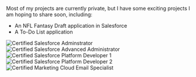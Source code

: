 Most of my projects are currently private, but I have some exciting projects I am hoping to share soon, including:
 - An NFL Fantasy Draft application in Salesforce
 - A To-Do List application

![Certified Salesforce Adminstrator](https://img.shields.io/badge/Certified-Administrator-8D9AEE?style=for-the-badge&logo=salesforce)
![Certified Salesforce Advanced Administrator](https://img.shields.io/badge/Certified-Advanced%20Administrator-8D9AEE?style=for-the-badge&logo=salesforce)
![Certified Salesforce Platform Developer 1](https://img.shields.io/badge/Certified-Platform%20Developer%20I-8D9AEE?style=for-the-badge&logo=salesforce)
![Certified Salesforce Platform Developer 2](https://img.shields.io/badge/Certified-Platform%20Developer%20II-8D9AEE?style=for-the-badge&logo=salesforce)
![Certified Marketing Cloud Email Specialist](https://img.shields.io/badge/Certified-Marketing%20Cloud%20Email%20Specialist-F6BD04?style=for-the-badge&logo=salesforce)

<!--

### Hi there 👋

**EllieAtWHL/EllieAtWHL** is a ✨ _special_ ✨ repository because its `README.md` (this file) appears on your GitHub profile.

Here are some ideas to get you started:

- 🔭 I’m currently working on ...
- 🌱 I’m currently learning ...
- 👯 I’m looking to collaborate on ...
- 🤔 I’m looking for help with ...
- 💬 Ask me about ...
- 📫 How to reach me: ...
- 😄 Pronouns: ...
- ⚡ Fun fact: ...
-->
